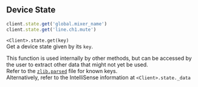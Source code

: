## Device State

```js
client.state.get('global.mixer_name')
client.state.get('line.ch1.mute')
```

`<Client>.state.get(key)`  
Get a device state given by its `key`.  

This function is used internally by other methods, but can be accessed by the user to extract other data that might not yet be used.  
Refer to the [`zlib.parsed`](https://github.com/featherbear/presonus-studiolive-api/blob/documentation/zlib.parsed) file for known keys.  
Alternatively, refer to the IntelliSense information at `<Client>.state._data`